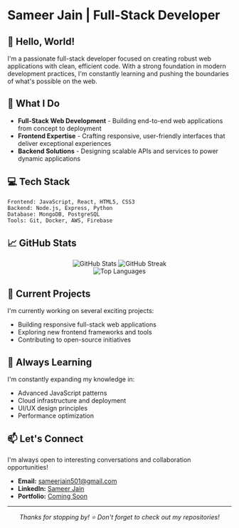 # Sameer Jain | Full-Stack Developer

## 👋 Hello, World!

I'm a passionate full-stack developer focused on creating robust web applications with clean, efficient code. With a strong foundation in modern development practices, I'm constantly learning and pushing the boundaries of what's possible on the web.

## 🚀 What I Do

- **Full-Stack Web Development** - Building end-to-end web applications from concept to deployment
- **Frontend Expertise** - Crafting responsive, user-friendly interfaces that deliver exceptional experiences
- **Backend Solutions** - Designing scalable APIs and services to power dynamic applications

## 💻 Tech Stack

```
Frontend: JavaScript, React, HTML5, CSS3
Backend: Node.js, Express, Python
Database: MongoDB, PostgreSQL
Tools: Git, Docker, AWS, Firebase
```

## 📈 GitHub Stats

<div align="center">
  <img src="https://github-readme-stats.vercel.app/api?username=SameerJain&show_icons=true&theme=tokyonight" alt="GitHub Stats" />
  <img src="https://github-readme-streak-stats.herokuapp.com/?user=SameerJain&theme=tokyonight" alt="GitHub Streak" />
</div>

<div align="center">
  <img src="https://github-readme-stats.vercel.app/api/top-langs?username=SameerJain&show_icons=true&locale=en&layout=compact&theme=tokyonight" alt="Top Languages" />
</div>

## 🔭 Current Projects

I'm currently working on several exciting projects:
- Building responsive full-stack web applications
- Exploring new frontend frameworks and tools
- Contributing to open-source initiatives

## 🌱 Always Learning

I'm constantly expanding my knowledge in:
- Advanced JavaScript patterns
- Cloud infrastructure and deployment
- UI/UX design principles
- Performance optimization

## 📫 Let's Connect

I'm always open to interesting conversations and collaboration opportunities!

- **Email:** [sameerjain501@gmail.com](mailto:sameerjain501@gmail.com)
- **LinkedIn:** [Sameer Jain](https://www.linkedin.com/in/sameer-jain-a110b5235/)
- **Portfolio:** [Coming Soon]()

---

<div align="center">
  <em>Thanks for stopping by! ⭐️ Don't forget to check out my repositories!</em>
</div>
